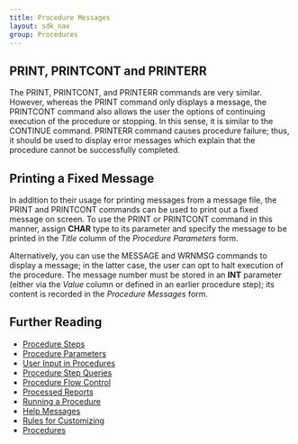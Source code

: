 ```yaml
---
title: Procedure Messages
layout: sdk_nav
group: Procedures
---
```


## PRINT, PRINTCONT and PRINTERR 

The PRINT, PRINTCONT, and PRINTERR commands are very similar. However,
whereas the PRINT command only displays a message, the PRINTCONT command
also allows the user the options of continuing execution of the
procedure or stopping. In this sense, it is similar to the CONTINUE
command. PRINTERR command causes procedure failure; thus, it should be
used to display error messages which explain that the procedure cannot
be successfully completed.

## Printing a Fixed Message 

In addition to their usage for printing messages from a message file,
the PRINT and PRINTCONT commands can be used to print out a fixed
message on screen. To use the PRINT or PRINTCONT command in this manner,
assign **CHAR** type to its parameter and specify the message to be
printed in the *Title* column of the *Procedure Parameters* form.

Alternatively, you can use the MESSAGE and WRNMSG commands to display a
message; in the latter case, the user can opt to halt execution of the
procedure. The message number must be stored in an **INT** parameter
(either via the *Value* column or defined in an earlier procedure step);
its content is recorded in the *Procedure Messages* form.

## Further Reading 

-   [Procedure Steps](Procedure-Steps )
-   [Procedure Parameters](Procedure-Parameters )
-   [User Input in Procedures](User-Input-in-Procedures )
-   [Procedure Step Queries](Procedure-Step-Queries )
-   [Procedure Flow Control](Procedure-Flow-Control )
-   [Processed Reports](Processed-Reports )
-   [Running a Procedure](Running-a-Procedure )
-   [Help Messages](Help-Messages )
-   [Rules for Customizing](Rules-for-Customizing )
-   [Procedures](Procedures )
